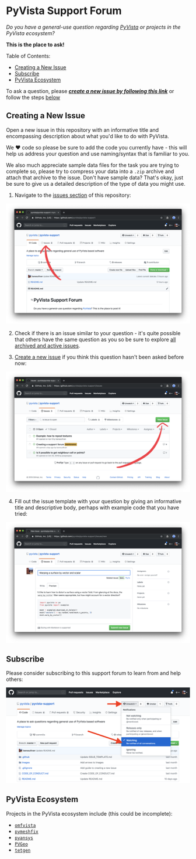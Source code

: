 # PyVista Support Forum

*Do you have a general-use question regarding [PyVista](https://github.com/pyvista/pyvista)
or projects in the PyVista ecosystem?*

**This is the place to ask!**

Table of Contents:

- [Creating a New Issue](#creating-a-new-issue)
- [Subscribe](#subscribe)
- [PyVista Ecosystem](#pyvista-ecosystem)

To ask a question, please [***create a new issue by following this link***](https://github.com/pyvista/pyvista-support/issues/new) or follow the steps [below](#creating-a-new-issue)


## Creating a New Issue

Open a new issue in this repository with an informative title and
encompassing description about what you'd like to do with PyVista.

We ❤️ code so please be sure to add the code you currently have - this will
help us address your question and use naming/syntax that is familiar to you.

We also much appreciate sample data files for the task you are trying to
complete so, please try to compress your data into a `.zip` archive and attach
that archive to the issue. Don't have sample data? That's okay, just be sure
to give us a detailed description of the type of data you might use.


1. Navigate to the [issues section](https://github.com/pyvista/pyvista-support/issues)
of this repository:

[![Navigate to issues section](./images/repository.png)](https://github.com/pyvista/pyvista-support/issues)


2. Check if there is an issue similar to your question - it's quite possible that others have the same question as you so be sure to explore [all archived and active issues](https://github.com/pyvista/pyvista-support/issues?utf8=✓&q=is%3Aissue).

3. [Create a new issue](https://github.com/pyvista/pyvista-support/issues/new) if you think this question hasn't been asked before now:

[![Create a new issue](./images/issues.png)](https://github.com/pyvista/pyvista-support/issues/new)


4. Fill out the issue template with your question by giving an informative
title and descriptive body, perhaps with example code that you have tried:

![Create an issue](./images/example.png)



## Subscribe

Please consider subscribing to this support forum to learn from and help others:

![Subscribe](./images/subscribe.png)

## PyVista Ecosystem

Projects in the PyVista ecosystem include (this could be incomplete):

- [`omfvista`](https://github.com/OpenGeoVis/omfvista)
- [`pymeshfix`](https://github.com/akaszynski/pymeshfix)
- [`pyansys`](https://github.com/akaszynski/pyansys)
- [`PVGeo`](https://github.com/OpenGeoVis/PVGeo)
- [`tetgen`](https://github.com/pyvista/tetgen)
